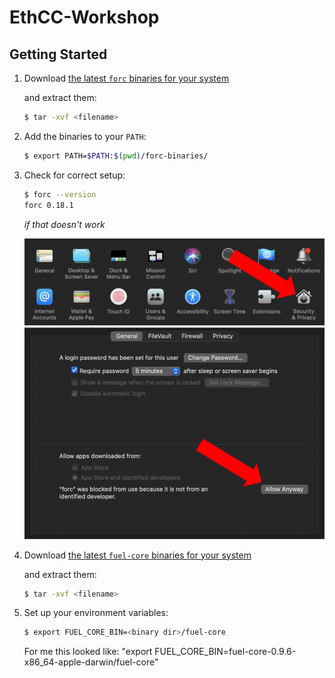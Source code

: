 # EthCC-Workshop

## Getting Started

1. Download [the latest `forc` binaries for your system](https://github.com/FuelLabs/sway/releases/latest)

    and extract them:

    ```bash
    $ tar -xvf <filename>
    ```

2. Add the binaries to your `PATH`:

    ```bash
    $ export PATH=$PATH:$(pwd)/forc-binaries/
    ```

3. Check for correct setup:

    ```bash
    $ forc --version
    forc 0.18.1
    ```

    *if that doesn't work*

    ![open system preferences](images/system_preferences.png)
    ![click allow](images/allow_forc.png)

4. Download [the latest `fuel-core` binaries for your system](https://github.com/FuelLabs/fuel-core/releases/latest)

    and extract them:

    ```bash
    $ tar -xvf <filename>
    ```

5. Set up your environment variables:

    ```bash
    $ export FUEL_CORE_BIN=<binary dir>/fuel-core
    ```

    For me this looked like: "export FUEL_CORE_BIN=fuel-core-0.9.6-x86_64-apple-darwin/fuel-core"